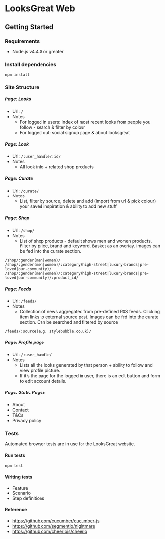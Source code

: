 # LooksGreat Web

## Getting Started

### Requirements

* Node.js v4.4.0 or greater

### Install dependencies

`npm install`

### Site Structure
##### Page: Looks
* Url: `/`
* Notes
  * For logged in users: Index of most recent looks from people you follow - search & filter by colour
  * For logged out: social signup page & about looksgreat

##### Page: Look
* Url: `/:user_handle/:id/`
* Notes
  * All look info + related shop products

##### Page: Curate
* Url: `/curate/`
* Notes
  * List, filter by source, delete and add (import from url & pick colour) your saved inspiration & ability to add new stuff

##### Page: Shop
* Url: `/shop/`
* Notes
  * List of shop products - default shows men and women products. Filter by price, brand and keyword. Basket as an overlay. Images can be fed into the curate section.

```
/shop/:gender(men|women)/
/shop/:gender(men|women)/:category(high-street|luxury-brands|pre-loved|our-community)/
/shop/:gender(men|women)/:category(high-street|luxury-brands|pre-loved|our-community)/:product_id/
```

##### Page: Feeds
* Url: `/feeds/`
* Notes
  * Collection of news aggregated from pre-defined RSS feeds. Clicking item links to external source post. Images can be fed into the curate section. Can be searched and filtered by source

```
/feeds/:source(e.g. stylebubble.co.uk)/
```

##### Page: Profile page
* Url: `/:user_handle/`
* Notes
  * Lists all the looks generated by that person + ability to follow and view profile picture.
  * If it’s the page for the logged in user, there is an edit button and form to edit account details.

##### Page: Static Pages
* About
* Contact
* T&Cs
* Privacy policy

### Tests

Automated browser tests are in use for the LooksGreat website.

#### Run tests

`npm test`

#### Writing tests

* Feature
* Scenario
* Step definitions

#### Reference

* https://github.com/cucumber/cucumber-js
* https://github.com/segmentio/nightmare
* https://github.com/cheeriojs/cheerio
